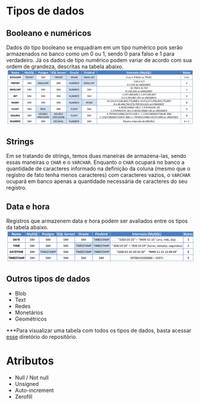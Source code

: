 # **Tipos de dados**
## **Booleano e numéricos**
Dados do tipo booleano se enquadram em um tipo numérico pois serão armazenados no banco como um 0 ou 1, sendo 0 para falso e 1 para verdadeiro.
Já os dados de tipo numérico podem variar de acordo com sua ordem de grandeza, descritas na tabela abaixo.
![Tabela de valores dos tipos booleano e numéricos](/src/img/booleano-e-numericos.png)

## **Strings**
Em se tratando de strings, temos duas maneiras de armazena-las, sendo essas maneiras o `CHAR` e o `VARCHAR`. Enquanto o `CHAR` ocupará no banco a quantidade de caracteres informado na definição da coluna (mesmo que o registro de fato tenha menos caracteres) com caracteres vazios, o `VARCHAR` ocupará em banco apenas a quantidade necessária de caracteres do seu registro.

## **Data e hora** 
Registros que armazenem data e hora podem ser avaliados entre os tipos da tabela abaixo.
![Tabela de intervalos e valores de date e hora](/src/img/data-e-hora.png)

## **Outros tipos de dados**
- Blob
- Text
- Redes
- Monetários
- Geométricos

***Para visualizar uma tabela com todos os tipos de dados, basta acessar [esse](https://github.com/ropehapi/caderno/tree/main/src/Tabela_de_tipos_de_dados.pdf) diretório do repositório.

# **Atributos**
- Null / Not null
- Unsigned
- Auto-increment
- Zerofill